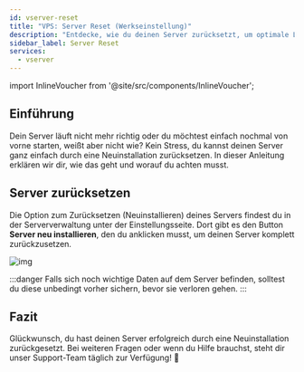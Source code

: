 ```yaml
---
id: vserver-reset
title: "VPS: Server Reset (Werkseinstellung)"
description: "Entdecke, wie du deinen Server zurücksetzt, um optimale Leistung wiederherzustellen und Datenverlust zu vermeiden → Jetzt mehr erfahren"
sidebar_label: Server Reset
services:
  - vserver
---
```


import InlineVoucher from '@site/src/components/InlineVoucher';

## Einführung

Dein Server läuft nicht mehr richtig oder du möchtest einfach nochmal von vorne starten, weißt aber nicht wie? Kein Stress, du kannst deinen Server ganz einfach durch eine Neuinstallation zurücksetzen. In dieser Anleitung erklären wir dir, wie das geht und worauf du achten musst.

## Server zurücksetzen

Die Option zum Zurücksetzen (Neuinstallieren) deines Servers findest du in der Serververwaltung unter der Einstellungsseite. Dort gibt es den Button **Server neu installieren**, den du anklicken musst, um deinen Server komplett zurückzusetzen.

![img](https://screensaver01.zap-hosting.com/index.php/s/fAZ7PALwMTPiEpf/download)

:::danger
Falls sich noch wichtige Daten auf dem Server befinden, solltest du diese unbedingt vorher sichern, bevor sie verloren gehen.
:::

## Fazit

Glückwunsch, du hast deinen Server erfolgreich durch eine Neuinstallation zurückgesetzt. Bei weiteren Fragen oder wenn du Hilfe brauchst, steht dir unser Support-Team täglich zur Verfügung! 🙂

<InlineVoucher />